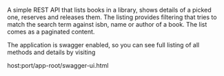 A simple REST API that lists books in a library, shows details of a picked one, reserves and releases
them. The listing provides filtering that tries to match the search term against isbn, name or author
of a book. The list comes as a paginated content.

The application is swagger enabled, so you can see full listing of all methods and details by visiting

host:port/app-root/swagger-ui.html 